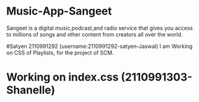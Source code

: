 # Music-App-Sangeet
Sangeet is a digital music,podcast,and radio service that gives you access to millions of songs and other content from creators all over the world.


#Satyen 2110991292 (username:2110991292-satyen-Jaswal)
  I am Working on CSS of Playlists, for the project of SCM.

# Working on index.css (2110991303-Shanelle)
